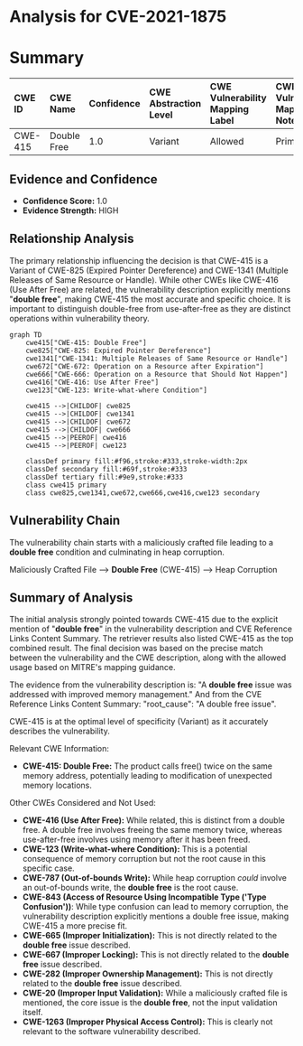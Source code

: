 # Analysis for CVE-2021-1875

# Summary

| CWE ID  | CWE Name                                                        | Confidence | CWE Abstraction Level | CWE Vulnerability Mapping Label | CWE-Vulnerability Mapping Notes |
| :-------- | :-------------------------------------------------------------- | :--------- | :---------------------- | :------------------------------ | :-------------------------------- |
| CWE-415 | Double Free                                                     | 1.0        | Variant               | Allowed                       | Primary CWE                       |

## Evidence and Confidence

*   **Confidence Score:** 1.0
*   **Evidence Strength:** HIGH

## Relationship Analysis

The primary relationship influencing the decision is that CWE-415 is a Variant of CWE-825 (Expired Pointer Dereference) and CWE-1341 (Multiple Releases of Same Resource or Handle). While other CWEs like CWE-416 (Use After Free) are related, the vulnerability description explicitly mentions "**double free**", making CWE-415 the most accurate and specific choice. It is important to distinguish double-free from use-after-free as they are distinct operations within vulnerability theory.

```mermaid
graph TD
    cwe415["CWE-415: Double Free"]
    cwe825["CWE-825: Expired Pointer Dereference"]
    cwe1341["CWE-1341: Multiple Releases of Same Resource or Handle"]
    cwe672["CWE-672: Operation on a Resource after Expiration"]
    cwe666["CWE-666: Operation on a Resource that Should Not Happen"]
    cwe416["CWE-416: Use After Free"]
    cwe123["CWE-123: Write-what-where Condition"]

    cwe415 -->|CHILDOF| cwe825
    cwe415 -->|CHILDOF| cwe1341
    cwe415 -->|CHILDOF| cwe672
    cwe415 -->|CHILDOF| cwe666
    cwe415 -->|PEEROF| cwe416
    cwe415 -->|PEEROF| cwe123

    classDef primary fill:#f96,stroke:#333,stroke-width:2px
    classDef secondary fill:#69f,stroke:#333
    classDef tertiary fill:#9e9,stroke:#333
    class cwe415 primary
    class cwe825,cwe1341,cwe672,cwe666,cwe416,cwe123 secondary
```

## Vulnerability Chain

The vulnerability chain starts with a maliciously crafted file leading to a **double free** condition and culminating in heap corruption.

Maliciously Crafted File --> **Double Free** (CWE-415) --> Heap Corruption

## Summary of Analysis

The initial analysis strongly pointed towards CWE-415 due to the explicit mention of "**double free**" in the vulnerability description and CVE Reference Links Content Summary. The retriever results also listed CWE-415 as the top combined result. The final decision was based on the precise match between the vulnerability and the CWE description, along with the allowed usage based on MITRE's mapping guidance.

The evidence from the vulnerability description is: "A **double free** issue was addressed with improved memory management." And from the CVE Reference Links Content Summary: "root_cause": "A double free issue".

CWE-415 is at the optimal level of specificity (Variant) as it accurately describes the vulnerability.

Relevant CWE Information:
- **CWE-415: Double Free:** The product calls free() twice on the same memory address, potentially leading to modification of unexpected memory locations.

Other CWEs Considered and Not Used:

- **CWE-416 (Use After Free):** While related, this is distinct from a double free. A double free involves freeing the same memory twice, whereas use-after-free involves using memory after it has been freed.
- **CWE-123 (Write-what-where Condition):** This is a potential consequence of memory corruption but not the root cause in this specific case.
- **CWE-787 (Out-of-bounds Write):** While heap corruption *could* involve an out-of-bounds write, the **double free** is the root cause.
- **CWE-843 (Access of Resource Using Incompatible Type ('Type Confusion'))**: While type confusion can lead to memory corruption, the vulnerability description explicitly mentions a double free issue, making CWE-415 a more precise fit.
- **CWE-665 (Improper Initialization):** This is not directly related to the **double free** issue described.
- **CWE-667 (Improper Locking):** This is not directly related to the **double free** issue described.
- **CWE-282 (Improper Ownership Management):** This is not directly related to the **double free** issue described.
- **CWE-20 (Improper Input Validation):** While a maliciously crafted file is mentioned, the core issue is the **double free**, not the input validation itself.
- **CWE-1263 (Improper Physical Access Control):** This is clearly not relevant to the software vulnerability described.